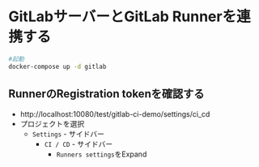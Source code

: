 # GitLabサーバーとGitLab Runnerを連携する

```bash
#起動
docker-compose up -d gitlab
```

## RunnerのRegistration tokenを確認する

* http://localhost:10080/test/gitlab-ci-demo/settings/ci_cd
* プロジェクトを選択
    * `Settings` - サイドバー
        * `CI / CD` - サイドバー
            * `Runners settings`をExpand


